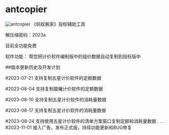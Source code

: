 # antcopier
![antcopier](https://github.com/tenderoffer/antcopier/assets/140397303/c25b4b4e-86be-45fd-a541-0e2855345282)
《蚂蚁搬家》投标辅助工具

解压缩密码：2023a

目前全功能免费

软件功能：
   帮您把计价软件编制版中的组价数据自动复制到投标版中

##版本更新历史及开发计划

#2023-07-21
     支持复制五星计价软件的定额数据

#2023-08-04 
   支持复制晨曦计价软件的定额数据

#2023-08-10
   支持复制五星计价软件的消耗量数据

#2023-08-17
     支持复制五星计价软件的消耗量数据

#2023-08-24
     支持使用五星计价软件的清单方案窗口复制定额和消耗量数据
.
.
.
#2023-11-01
     接入广告，发布正式版，持续功能更新和BUG修复   



